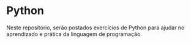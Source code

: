 # Python
Neste repositório, serão postados exercícios de Python para ajudar no aprendizado e prática da linguagem de programação.
